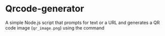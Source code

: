 # Qrcode-generator
A simple Node.js script that prompts for text or a URL and generates a QR code image (`qr_image.png`) using the command
